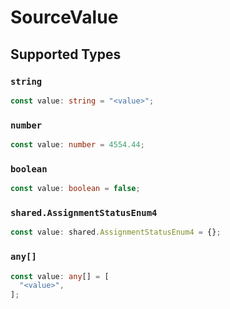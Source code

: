 # SourceValue


## Supported Types

### `string`

```typescript
const value: string = "<value>";
```

### `number`

```typescript
const value: number = 4554.44;
```

### `boolean`

```typescript
const value: boolean = false;
```

### `shared.AssignmentStatusEnum4`

```typescript
const value: shared.AssignmentStatusEnum4 = {};
```

### `any[]`

```typescript
const value: any[] = [
  "<value>",
];
```


